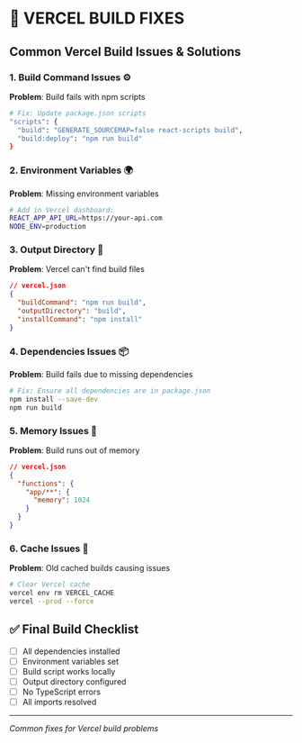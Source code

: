 # 🔧 VERCEL BUILD FIXES

## Common Vercel Build Issues & Solutions

### 1. Build Command Issues ⚙️
**Problem**: Build fails with npm scripts
```bash
# Fix: Update package.json scripts
"scripts": {
  "build": "GENERATE_SOURCEMAP=false react-scripts build",
  "build:deploy": "npm run build"
}
```

### 2. Environment Variables 🌍
**Problem**: Missing environment variables
```bash
# Add in Vercel dashboard:
REACT_APP_API_URL=https://your-api.com
NODE_ENV=production
```

### 3. Output Directory 📁
**Problem**: Vercel can't find build files
```json
// vercel.json
{
  "buildCommand": "npm run build",
  "outputDirectory": "build",
  "installCommand": "npm install"
}
```

### 4. Dependencies Issues 📦
**Problem**: Build fails due to missing dependencies
```bash
# Fix: Ensure all dependencies are in package.json
npm install --save-dev
npm run build
```

### 5. Memory Issues 💾
**Problem**: Build runs out of memory
```json
// vercel.json
{
  "functions": {
    "app/**": {
      "memory": 1024
    }
  }
}
```

### 6. Cache Issues 🔄
**Problem**: Old cached builds causing issues
```bash
# Clear Vercel cache
vercel env rm VERCEL_CACHE
vercel --prod --force
```

## ✅ Final Build Checklist
- [ ] All dependencies installed
- [ ] Environment variables set
- [ ] Build script works locally
- [ ] Output directory configured
- [ ] No TypeScript errors
- [ ] All imports resolved

---
*Common fixes for Vercel build problems*